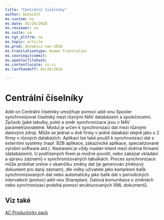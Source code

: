 ```yaml
---
title: "Centrální číselníky"
author: Autocont
ms.custom: na
ms.date: 02/26/2018
ms.reviewer: na
ms.suite: na
ms.tgt_pltfrm: na
ms.topic: article
ms.prod: dynamics-nav-2018
ms.translationtype: Human Translation
ms.sourcegitcommit: 
ms.openlocfilehash: 
ms.contentlocale: cs-cz
ms.lasthandoff: 02/26/2018

---
```


# <a name="ac-pp-central-database.md"></a>Centrální číselníky

Add-on Centrální číselníky umožňuje pomocí add-onu Spooler synchronizovat číselníky mezi různými NAV databázemi a společnostmi. Způsob (jaké tabulky, pole) a směr synchronizace jsou v NAV parametrizovatelné. Modul je určen k synchronizaci dat mezi různými datovými zdroji. Může se jednat o dvě firmy v jedné databázi stejně jako o 2 firmy v různých databázích. Aplikaci lze také použít k synchronizaci dat s externími systémy (např. B2B aplikace, zákaznické aplikace, specializované výrobní software atd.). 
Nastavení je vždy master-klient mezi dvěma firmami (databázemi). U podřízených firem je možné povolit, nebo zakázat vkládání a úpravu záznamů v synchronizovaných tabulkách. Proces synchronizace může probíhat online v okamžiku změny dat (je generován změnový dokument pro daný záznam), dle volby uživatele jako komplexní balík synchronizovaných dat nebo automaticky jako balík dat v periodických intervalech (pomocí add-onu Shareplan). Datová komunikace o změnách nebo synchronizaci probíhá pomocí strukturovaných XML dokumentů.

## <a name="see-also"></a>Viz také  
[AC Productivity pack](ac-pp-productivity-pack.md)  